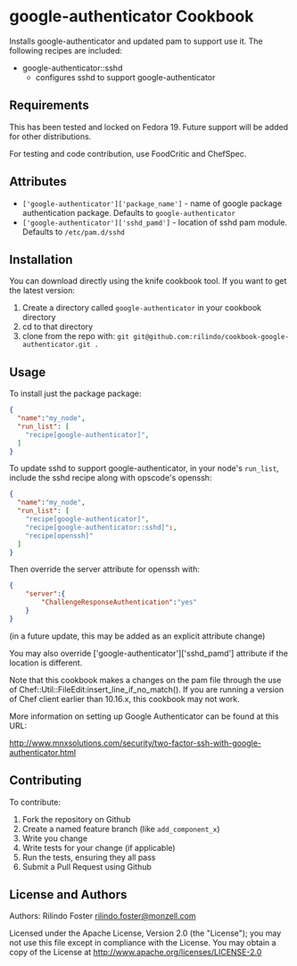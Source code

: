 google-authenticator Cookbook
=============================
Installs google-authenticator and updated pam to support use it. The following recipes are included:

* google-authenticator::sshd
    - configures sshd to support google-authenticator

Requirements
------------
This has been tested and locked on Fedora 19. Future support will be added for other distributions.

For testing and code contribution, use FoodCritic and ChefSpec.

Attributes
----------
* `['google-authenticator']['package_name']` - name of google package authentication package. Defaults to `google-authenticator`
* `['google-authenticator']['sshd_pamd']` - location of sshd pam module. Defaults to `/etc/pam.d/sshd`


Installation
------------

You can download directly using the knife cookbook tool. If you want to get the latest version:

1. Create a directory called `google-authenticator` in your cookbook directory
2. cd to that directory
3. clone from the repo with: `git git@github.com:rilindo/cookbook-google-authenticator.git .`

Usage
-----

To install just the package package:

```json
{
  "name":"my_node",
  "run_list": [
    "recipe[google-authenticator]",
  ]
}
```

To update sshd to support google-authenticator, in your node's `run_list`, include the sshd recipe along with opscode's openssh:

```json
{
  "name":"my_node",
  "run_list": [
    "recipe[google-authenticator]",
    "recipe[google-authenticator::sshd]":,
    "recipe[openssh]"
  ]
}
```

Then override the server attribute for openssh with:

```json
{
	"server":{
		"ChallengeResponseAuthentication":"yes"
	}
}
```

(in a future update, this may be added as an explicit attribute change)

You may also override ['google-authenticator']['sshd_pamd'] attribute if the location is different.

Note that this cookbook makes a changes on the pam file through the use of Chef::Util::FileEdit:insert_line_if_no_match(). If you are running a version of Chef client earlier than 10.16.x, this cookbook may not work.

More information on setting up Google Authenticator can be found at this URL:

http://www.mnxsolutions.com/security/two-factor-ssh-with-google-authenticator.html



Contributing
------------

To contribute:

1. Fork the repository on Github
2. Create a named feature branch (like `add_component_x`)
3. Write you change
4. Write tests for your change (if applicable)
5. Run the tests, ensuring they all pass
6. Submit a Pull Request using Github

License and Authors
-------------------
Authors: Rilindo Foster <rilindo.foster@monzell.com>

Licensed under the Apache License, Version 2.0 (the "License");
you may not use this file except in compliance with the License.
You may obtain a copy of the License at http://www.apache.org/licenses/LICENSE-2.0